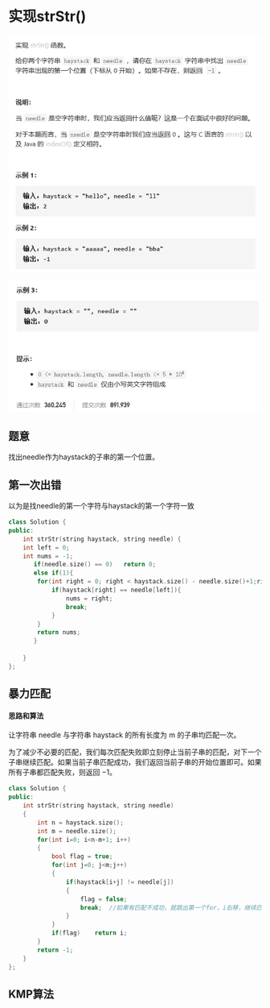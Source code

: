 # 实现strStr()

![158518534d376d7ee128d1af5098604](photo/158518534d376d7ee128d1af5098604.png)

![c4af35617e2840a712acfbe3bdb4aa2](photo/c4af35617e2840a712acfbe3bdb4aa2-1618919889614.png)

## 题意

找出needle作为haystack的子串的第一个位置。

## 第一次出错

以为是找needle的第一个字符与haystack的第一个字符一致

```c++
class Solution {
public:
    int strStr(string haystack, string needle) {
    int left = 0;
    int nums = -1;
       if(needle.size() == 0)   return 0;
       else if(1){
        for(int right = 0; right < haystack.size() - needle.size()+1;right++){
            if(haystack[right] == needle[left]){
                nums = right;
                break;
            }
        }
        return nums;
       }
        
    }
};
```

## 暴力匹配

#### 思路和算法

让字符串 needle 与字符串 haystack 的所有长度为 m 的子串均匹配一次。

为了减少不必要的匹配，我们每次匹配失败即立刻停止当前子串的匹配，对下一个子串继续匹配。如果当前子串匹配成功，我们返回当前子串的开始位置即可。如果所有子串都匹配失败，则返回 −1。

```C++
class Solution {
public:
    int strStr(string haystack, string needle)
    {
        int n = haystack.size();
        int m = needle.size();
        for(int i=0; i<n-m+1; i++)
        {
            bool flag = true;
            for(int j=0; j<m;j++)
            {
                if(haystack[i+j] != needle[j])
                {
                    flag = false;
                    break;	//如果有匹配不成功，就跳出第一个for，i右移，继续匹配
                }
            }
            if(flag)    return i;
        }
        return -1;
    }
};
```

## KMP算法

